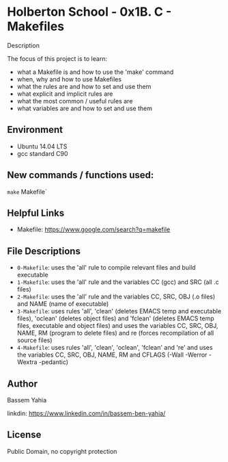 #  Holberton School - 0x1B. C - Makefiles
Description

The focus of this project is to learn:
* what a Makefile is and how to use the 'make' command
* when, why and how to use Makefiles
* what the rules are and how to set and use them
* what explicit and implicit rules are
* what the most common / useful rules are
* what variables are and how to set and use them

## Environment
* Ubuntu 14.04 LTS
* gcc standard C90

## New commands / functions used:
`make` Makefile`

## Helpful Links
* Makefile: https://www.google.com/search?q=makefile

## File Descriptions
- `0-Makefile`: uses the 'all' rule to compile relevant files and build executable
- `1-Makefile`: uses the 'all' rule and the variables CC (gcc) and SRC (all .c files)
- `2-Makefile`: uses the 'all' rule and the variables CC, SRC, OBJ (.o files) and NAME (name of executable)
- `3-Makefile`: uses rules 'all', 'clean' (deletes EMACS temp and executable files), 
'oclean' (deletes object files) and 'fclean' (deletes EMACS temp files, executable and object files)  and uses the variables CC, SRC, OBJ, NAME, RM (program to delete files) and re (forces recompilation of all source files)
- `4-Makefile`: uses rules 'all', 'clean', 'oclean', 'fclean' and 're' and uses the variables CC, SRC, OBJ, NAME, RM and CFLAGS (-Wall -Werror -Wextra -pedantic)

## Author
Bassem Yahia

linkdin: https://www.linkedin.com/in/bassem-ben-yahia/

## License
Public Domain, no copyright protection
